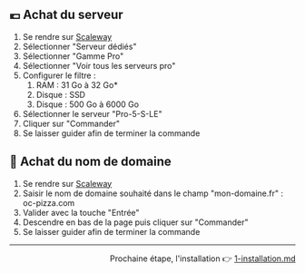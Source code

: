 ## 💶 Achat du serveur
1. Se rendre sur [Scaleway](https://www.scaleway.com/fr/dedibox/)
1. Sélectionner "Serveur dédiés"
1. Sélectionner "Gamme Pro"
1. Sélectionner "Voir tous les serveurs pro"
1. Configurer le filtre : 
    1. RAM : 31 Go à 32 Go*
    1. Disque : SSD
    1. Disque : 500 Go à 6000 Go
1. Sélectionner le serveur "Pro-5-S-LE"
1. Cliquer sur "Commander"
1. Se laisser guider afin de terminer la commande

## 🔗 Achat du nom de domaine
1. Se rendre sur [Scaleway](https://www.scaleway.com/fr/domain/)
1. Saisir le nom de domaine souhaité dans le champ "mon-domaine.fr" : oc-pizza.com
1. Valider avec la touche "Entrée"
1. Descendre en bas de la page puis cliquer sur "Commander"
1. Se laisser guider afin de terminer la commande

---

<p align="right">Prochaine étape, l'installation 👉 <a href="https://github.com/RocaFR/P10_Documentation-OC-Pizza/blob/main/markdown/d%C3%A9ploiement/1-installation.md">1-installation.md</a></p>